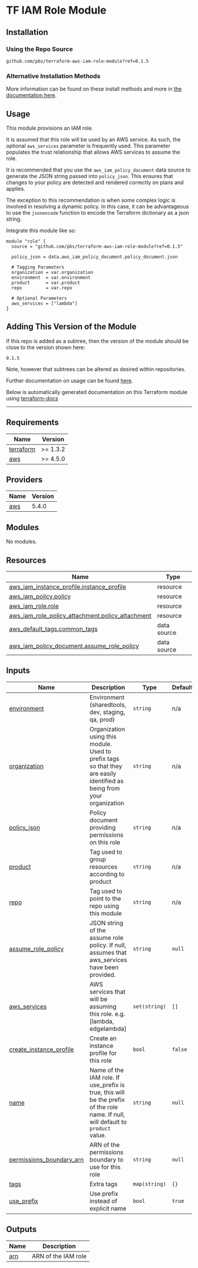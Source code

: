 # TF IAM Role Module

## Installation

### Using the Repo Source

```hcl
github.com/pbs/terraform-aws-iam-role-module?ref=0.1.5
```

### Alternative Installation Methods

More information can be found on these install methods and more in [the documentation here](./docs/general/install).

## Usage

This module provisions an IAM role.

It is assumed that this role will be used by an AWS service. As such, the optional `aws_services` parameter is frequently used. This parameter populates the trust relationship that allows AWS services to assume the role.

It is recommended that you use the `aws_iam_policy_document` data source to generate the JSON string passed into `policy_json`. This ensures that changes to your policy are detected and rendered correctly on plans and applies.

The exception to this recommendation is when some complex logic is involved in resolving a dynamic policy. In this case, it can be advantageous to use the `jsonencode` function to encode the Terraform dictionary as a json string.

Integrate this module like so:

```hcl
module "role" {
  source = "github.com/pbs/terraform-aws-iam-role-module?ref=0.1.5"

  policy_json = data.aws_iam_policy_document.policy_document.json

  # Tagging Parameters
  organization = var.organization
  environment  = var.environment
  product      = var.product
  repo         = var.repo

  # Optional Parameters
  aws_services = ["lambda"]
}
```

## Adding This Version of the Module

If this repo is added as a subtree, then the version of the module should be close to the version shown here:

`0.1.5`

Note, however that subtrees can be altered as desired within repositories.

Further documentation on usage can be found [here](./docs).

Below is automatically generated documentation on this Terraform module using [terraform-docs][terraform-docs]

---

[terraform-docs]: https://github.com/terraform-docs/terraform-docs

## Requirements

| Name | Version |
|------|---------|
| <a name="requirement_terraform"></a> [terraform](#requirement\_terraform) | >= 1.3.2 |
| <a name="requirement_aws"></a> [aws](#requirement\_aws) | >= 4.5.0 |

## Providers

| Name | Version |
|------|---------|
| <a name="provider_aws"></a> [aws](#provider\_aws) | 5.4.0 |

## Modules

No modules.

## Resources

| Name | Type |
|------|------|
| [aws_iam_instance_profile.instance_profile](https://registry.terraform.io/providers/hashicorp/aws/latest/docs/resources/iam_instance_profile) | resource |
| [aws_iam_policy.policy](https://registry.terraform.io/providers/hashicorp/aws/latest/docs/resources/iam_policy) | resource |
| [aws_iam_role.role](https://registry.terraform.io/providers/hashicorp/aws/latest/docs/resources/iam_role) | resource |
| [aws_iam_role_policy_attachment.policy_attachment](https://registry.terraform.io/providers/hashicorp/aws/latest/docs/resources/iam_role_policy_attachment) | resource |
| [aws_default_tags.common_tags](https://registry.terraform.io/providers/hashicorp/aws/latest/docs/data-sources/default_tags) | data source |
| [aws_iam_policy_document.assume_role_policy](https://registry.terraform.io/providers/hashicorp/aws/latest/docs/data-sources/iam_policy_document) | data source |

## Inputs

| Name | Description | Type | Default | Required |
|------|-------------|------|---------|:--------:|
| <a name="input_environment"></a> [environment](#input\_environment) | Environment (sharedtools, dev, staging, qa, prod) | `string` | n/a | yes |
| <a name="input_organization"></a> [organization](#input\_organization) | Organization using this module. Used to prefix tags so that they are easily identified as being from your organization | `string` | n/a | yes |
| <a name="input_policy_json"></a> [policy\_json](#input\_policy\_json) | Policy document providing permissions on this role | `string` | n/a | yes |
| <a name="input_product"></a> [product](#input\_product) | Tag used to group resources according to product | `string` | n/a | yes |
| <a name="input_repo"></a> [repo](#input\_repo) | Tag used to point to the repo using this module | `string` | n/a | yes |
| <a name="input_assume_role_policy"></a> [assume\_role\_policy](#input\_assume\_role\_policy) | JSON string of the assume role policy. If null, assumes that aws\_services have been provided. | `string` | `null` | no |
| <a name="input_aws_services"></a> [aws\_services](#input\_aws\_services) | AWS services that will be assuming this role. e.g. [lambda, edgelambda] | `set(string)` | `[]` | no |
| <a name="input_create_instance_profile"></a> [create\_instance\_profile](#input\_create\_instance\_profile) | Create an instance profile for this role | `bool` | `false` | no |
| <a name="input_name"></a> [name](#input\_name) | Name of the IAM role. If use\_prefix is true, this will be the prefix of the role name. If null, will default to `product` value. | `string` | `null` | no |
| <a name="input_permissions_boundary_arn"></a> [permissions\_boundary\_arn](#input\_permissions\_boundary\_arn) | ARN of the permissions boundary to use for this role | `string` | `null` | no |
| <a name="input_tags"></a> [tags](#input\_tags) | Extra tags | `map(string)` | `{}` | no |
| <a name="input_use_prefix"></a> [use\_prefix](#input\_use\_prefix) | Use prefix instead of explicit name | `bool` | `true` | no |

## Outputs

| Name | Description |
|------|-------------|
| <a name="output_arn"></a> [arn](#output\_arn) | ARN of the IAM role |
